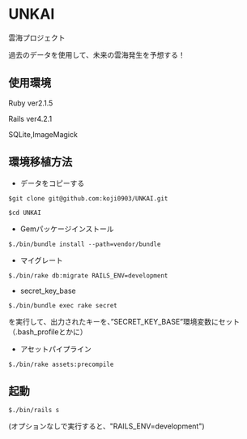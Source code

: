 # UNKAI
雲海プロジェクト

過去のデータを使用して、未来の雲海発生を予想する！

## 使用環境

Ruby ver2.1.5

Rails ver4.2.1

SQLite,ImageMagick

## 環境移植方法

* データをコピーする

`$git clone git@github.com:koji0903/UNKAI.git`

`$cd UNKAI`

* Gemパッケージインストール

`$./bin/bundle install --path=vendor/bundle`

* マイグレート

`$./bin/rake db:migrate RAILS_ENV=development`

* secret_key_base

`$./bin/bundle exec rake secret`

を実行して、出力されたキーを、”SECRET_KEY_BASE”環境変数にセット（.bash_profileとかに）

* アセットパイプライン

`$./bin/rake assets:precompile`



## 起動

`$./bin/rails s`

(オプションなしで実行すると、"RAILS_ENV=development")